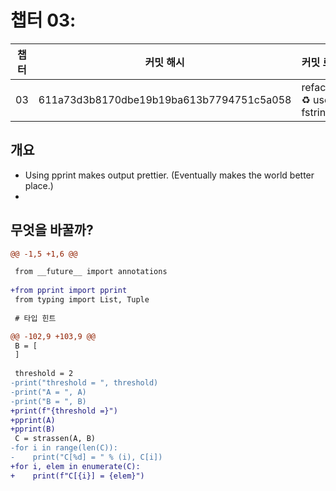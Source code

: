 # 챕터 03:

|   챕터    | 커밋 해시 |  커밋 로그  |
| -------  | -------- | --------- |
|03 | 611a73d3b8170dbe19b19ba613b7794751c5a058 | refactor: :recycle: use fstring |

## 개요
- Using pprint makes output prettier. (Eventually makes the world better place.)
-


## 무엇을 바꿀까?

```diff
@@ -1,5 +1,6 @@

 from __future__ import annotations
 
+from pprint import pprint
 from typing import List, Tuple
 
 # 타입 힌트

```
        

```diff
@@ -102,9 +103,9 @@
 B = [
 ]
 
 threshold = 2
-print("threshold = ", threshold)
-print("A = ", A)
-print("B = ", B)
+print(f"{threshold =}")
+pprint(A)
+pprint(B)
 C = strassen(A, B)
-for i in range(len(C)):
-    print("C[%d] = " % (i), C[i])
+for i, elem in enumerate(C):
+    print(f"C[{i}] = {elem}")

```
        


